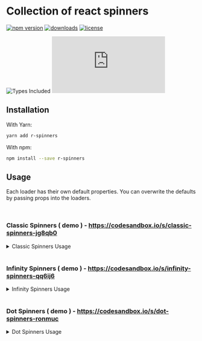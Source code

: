 # Collection of react spinners

[![npm version](https://badge.fury.io/js/r-spinners.svg)][npm_url]
[![downloads](https://img.shields.io/npm/dt/r-spinners.svg)][npm_url]
[![license](https://img.shields.io/npm/l/r-spinners.svg)][npm_url]

<!-- ![Dependency Count](https://badgen.net/bundlephobia/dependency-count/r-spinners) -->
![Types Included](https://badgen.net/npm/types/r-spinners)
[![gzip size](https://img.badgesize.io/https:/unpkg.com/r-spinners/dist/r-spinners.cjs.production.min.js?label=gzip&compression=gzip)](https:/unpkg.com/r-spinners/dist/r-spinners.cjs.production.min.js)

[npm_url]: https://www.npmjs.org/package/r-spinners

## Installation

With Yarn:

```bash
yarn add r-spinners
```

With npm:

```bash
npm install --save r-spinners
```

## Usage

Each loader has their own default properties. You can overwrite the defaults by passing props into the loaders.

<br />

### Classic Spinners ( demo ) - https://codesandbox.io/s/classic-spinners-jg8qb0
<details>
<summary>Classic Spinners Usage</summary>

<br />

> ### To override **color** and **size** of loaders, please use **color** and **size** props, don't use css styling for those
</br >

|  Component  | Required_Props | Optional_Props | Example |
| ------------- | ------------- | ------------- | ------------- |
| ```<ClassicSpinner1 />```  | text: string; | color?: string;<br />size?: number \| string;<br />style?: object;<br />speed?: number;  | ```<ClassicSpinner1 text="Loading 1..." speed={1} color="#000" size="1.5rem" />```  |
| ```<ClassicSpinner2 />```  | text: string; | color?: string;<br />size?: number \| string;<br />style?: object;<br />speed?: number;  | ```<ClassicSpinner2 text="Loading 2..." speed={1} color="#000" size="1.5rem" />```  |
| ```<ClassicSpinner3 />```  | text: string; | color?: string;<br />size?: number \| string;<br />style?: object;<br />speed?: number;  | ```<ClassicSpinner3 text="Loading 3..." speed={1} color="#000" size="1.5rem" />```  |
| ```<ClassicSpinner4 />```  | text: string;<br />noOfCharactersToBlinkAtLast: number; | color?: string;<br />size?: number \| string;<br />style?: object;<br />speed?: number;  | ```<ClassicSpinner4 text="Loading 4..." speed={1} color="#000" size="1.5rem" noOfCharactersToBlinkAtLast={3} />```  |
| ```<ClassicSpinner5 />```  | text: string; | color?: string;<br />size?: number \| string;<br />style?: object;<br />speed?: number;  | ```<ClassicSpinner5 text="Loading 5..." speed={1} color="#000" size="1.5rem" />```  |
| ```<ClassicSpinner6 />```  | text: string; | color?: string;<br />size?: number \| string;<br />style?: object;<br />speed?: number;  | ```<ClassicSpinner6 text="Loading 6..." speed={1} color="#000" size="1.5rem" />```  |
| ```<ClassicSpinner7 />```  | text: string;<br />animationColor: string; | color?: string;<br />size?: number \| string;<br />style?: object;<br />speed?: number;  | ```<ClassicSpinner7 text="Loading 7..." speed={1} color="#000" size="1.5rem" animationColor="#be123c" />```  |
| ```<ClassicSpinner8 />```  | text: string;<br />animationColor: string; | color?: string;<br />size?: number \| string;<br />style?: object;<br />speed?: number;  | ```<ClassicSpinner8 text="Loading 8..." speed={1} color="#000" size="1.5rem" animationColor="#be123c" />```  |
| ```<ClassicSpinner9 />```  | text: string;<br />colors: string[];<br /><br />`Note: colors must contains 4 different colors` | size?: number \| string;<br />style?: object;<br />speed?: number;  | ```<ClassicSpinner9 text="Loading 9..." speed={1} size="1.5rem" colors={["#000", "#b91c1c", "#0369a1", "#15803d"]} />```  |
| ```<ClassicSpinner10 />```  | text: string;<br />colors: string[];<br /><br />`Note: colors must contains 4 different colors` | size?: number \| string;<br />style?: object;<br />speed?: number;  | ```<ClassicSpinner10 text="Loading 10..." speed={1} size="1.5rem" colors={["#000", "#b91c1c", "#0369a1", "#15803d"]} />```  |

----------------------

</details>

<br />

### Infinity Spinners ( demo ) - https://codesandbox.io/s/infinity-spinners-qq6ij6
<details>
<summary>Infinity Spinners Usage</summary>

<br />

> ### To override **color**, **height** and **width** of loaders, please use **color**, **height** and **width** props, don't use css styling for those
</br >

|  Component  |  Optional_Props | Example |
| ------------- | ------------- | ------------- |
| ```<InfinitySpinner1 />```  |  height?: number \| string;<br />width?: number \| string;<br />color?: string;<br />style?: object;<br />speed?: number;  | ```<InfinitySpinner1 speed={1} color="#0369a1" />```  |
| ```<InfinitySpinner2 />```  |  height?: number \| string;<br />width?: number \| string;<br />color?: string;<br />style?: object;<br />speed?: number;  | ```<InfinitySpinner2 speed={1} color="#0369a1" />```  |
| ```<InfinitySpinner3 />```  |  height?: number \| string;<br />width?: number \| string;<br />color?: string;<br />style?: object;<br />speed?: number;  | ```<InfinitySpinner3 speed={1} color="#0369a1" />```  |
| ```<InfinitySpinner4 />```  |  height?: number \| string;<br />width?: number \| string;<br />color?: string;<br />style?: object;<br />speed?: number;  | ```<InfinitySpinner4 speed={1} color="#0369a1" />```  |
| ```<InfinitySpinner5 />```  |  height?: number \| string;<br />width?: number \| string;<br />color?: string;<br />style?: object;<br />speed?: number;  | ```<InfinitySpinner5 speed={1} color="#0369a1" />```  |
| ```<InfinitySpinner6 />```  |  height?: number \| string;<br />width?: number \| string;<br />color?: string;<br />style?: object;<br />speed?: number;  | ```<InfinitySpinner6 speed={1} color="#0369a1" />```  |
| ```<InfinitySpinner7 />```  |  height?: number \| string;<br />width?: number \| string;<br />color?: string;<br />style?: object;<br />speed?: number;  | ```<InfinitySpinner7 speed={1} color="#0369a1" />```  |
| ```<InfinitySpinner8 />```  |  height?: number \| string;<br />width?: number \| string;<br />color?: string;<br />style?: object;<br />speed?: number;  | ```<InfinitySpinner8 speed={1} color="#0369a1" />```  |
| ```<InfinitySpinner9 />```  |  height?: number \| string;<br />width?: number \| string;<br />color?: string;<br />style?: object;<br />speed?: number;  | ```<InfinitySpinner9 speed={1} color="#0369a1" />```  |
| ```<InfinitySpinner10 />```  |  height?: number \| string;<br />width?: number \| string;<br />color?: string;<br />style?: object;<br />speed?: number;  | ```<InfinitySpinner10 speed={1} color="#0369a1" />```  |

----------------------

</details>

<br />

### Dot Spinners ( demo ) - https://codesandbox.io/s/dot-spinners-ronmuc
<details>
<summary>Dot Spinners Usage</summary>

<br />

> ### To override **color**, use **color** prop, for **height** and **width**, use **size** prop, don't use css styling for those
</br >

|  Component  | Optional_Props | Example |
| ------------- | ------------- | ------------- |
| ```<DotSpinner1 />```  |  size?: number \| string;<br />color?: string;<br />style?: object;<br />speed?: number;  | ```<DotSpinner1 speed={1} color="#ea580c" />```  |
| ```<DotSpinner2 />```  |  size?: number \| string;<br />color?: string;<br />style?: object;<br />speed?: number;  | ```<DotSpinner2 speed={1} color="#ea580c" />```  |
| ```<DotSpinner3 />```  |  size?: number \| string;<br />color?: string;<br />style?: object;<br />speed?: number;  | ```<DotSpinner3 speed={1} color="#ea580c" />```  |
| ```<DotSpinner4 />```  |  size?: number \| string;<br />color?: string;<br />style?: object;<br />speed?: number;  | ```<DotSpinner4 speed={1} color="#ea580c" />```  |
| ```<DotSpinner5 />```  |  size?: number \| string;<br />color?: string;<br />style?: object;<br />speed?: number;  | ```<DotSpinner5 speed={1} color="#ea580c" />```  |
| ```<DotSpinner6 />```  |  size?: number \| string;<br />color?: string;<br />style?: object;<br />speed?: number;  | ```<DotSpinner6 speed={1} color="#ea580c" />```  |
| ```<DotSpinner7 />```  |  size?: number \| string;<br />color?: string;<br />style?: object;<br />speed?: number;  | ```<DotSpinner7 speed={1} color="#ea580c" />```  |
| ```<DotSpinner8 />```  |  size?: number \| string;<br />color?: string;<br />style?: object;<br />speed?: number;  | ```<DotSpinner8 speed={1} color="#ea580c" />```  |
| ```<DotSpinner9 />```  |  size?: number \| string;<br />color?: string;<br />style?: object;<br />speed?: number;  | ```<DotSpinner9 speed={1} color="#ea580c" />```  |
| ```<DotSpinner10 />```  |  size?: number \| string;<br />color?: string;<br />style?: object;<br />speed?: number;  | ```<DotSpinner10 speed={1} color="#ea580c" />```  |

----------------------

</details>

